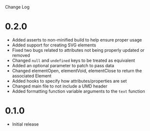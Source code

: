 Change Log

# 0.2.0

- Added asserts to non-minified build to help ensure proper usage
- Added support for creating SVG elements
- Fixed two bugs related to attributes not being properly updated or removed
- Changed `null` and `undefined` keys to be treated as equivalent
- Added an optional parameter to patch to pass data
- Changed elementOpen, elementVoid, elementClose to return the associated Element
- Added hooks to specify how attributes/properties are set
- Changed main file to not include a UMD header
- Added formatting function variable arguments to the `text` function


# 0.1.0

- Initial release
